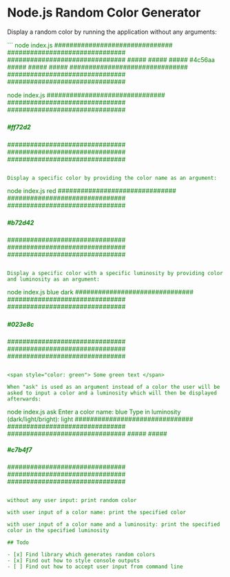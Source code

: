 # Node.js Random Color Generator

Display a random color by running the application without any arguments:

<span style="color: green">
```
node index.js
###############################
###############################
###############################
#####                     #####
#####       #4c56aa       #####
#####                     #####
###############################
###############################
###############################

node index.js
###############################
###############################
###############################

#####

##### #ff72d2

#####

###############################
###############################
###############################

```

Display a specific color by providing the color name as an argument:

```

node index.js red
###############################
###############################
###############################

#####

##### #b72d42

#####

###############################
###############################
###############################

```

Display a specific color with a specific luminosity by providing color and luminosity as an argument:

```

node index.js blue dark
###############################
###############################
###############################

#####

##### #023e8c

#####

###############################
###############################
###############################

```

<span style="color: green"> Some green text </span>

When "ask" is used as an argument instead of a color the user will be asked to input a color and a luminosity which will then be displayed afterwards:

```

node index.js ask
Enter a color name: blue
Type in luminosity (dark/light/bright): light
###############################
###############################
############################### ##### #####

##### #c7b4f7

#####

###############################
###############################
###############################

```

without any user input: print random color

with user input of a color name: print the specified color

with user input of a color name and a luminosity: print the specified color in the specified luminosity

## Todo

- [x] Find library which generates random colors
- [x] Find out how to style console outputs
- [ ] Find out how to accept user input from command line
```
